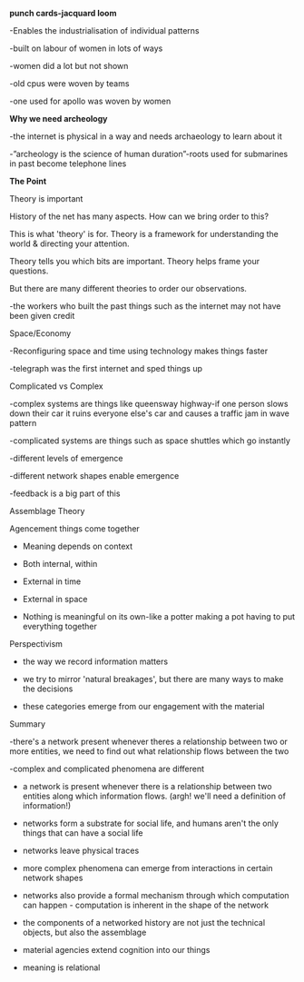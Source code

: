


  

**punch cards-jacquard loom**

-Enables the industrialisation of individual patterns

-built on labour of women in lots of ways

-women did a lot but not shown

  

-old cpus were woven by teams

-one used for apollo was woven by women

  
  

**Why we need archeology**

-the internet is physical in a way and needs archaeology to learn about it

  

-”archeology is the science of human duration”-roots used for submarines in past become telephone lines

  

**The Point**

Theory is important

  

History of the net has many aspects. How can we bring order to this?

  

This is what 'theory' is for. Theory is a framework for understanding the world & directing your attention.

  

Theory tells you which bits are important. Theory helps frame your questions.

  

But there are many different theories to order our observations.

  
  
  
  

-the workers who built the past things such as the internet may not have been given credit

  

Space/Economy

-Reconfiguring space and time using technology makes things faster

-telegraph was the first internet and sped things up

  
  
  

Complicated vs Complex

-complex systems are things like queensway highway-if one person slows down their car it ruins everyone else's car and causes a traffic jam in wave pattern

-complicated systems are things such as space shuttles which go instantly

  

-different levels of emergence

-different network shapes enable emergence

-feedback is a big part of this

  

Assemblage Theory

Agencement things come together

-   Meaning depends on context
    

-   Both internal, within
    
-   External in time
    
-   External in space
    
-   Nothing is meaningful on its own-like a potter making a pot having to put everything together
    

Perspectivism

-   the way we record information matters
    
-   we try to mirror 'natural breakages', but there are many ways to make the decisions
    
-   these categories emerge from our engagement with the material
    

  
  

Summary

-there's a network present whenever theres a relationship between two or more entities, we need to find out what relationship flows between the two

-complex and complicated phenomena are different

-   a network is present whenever there is a relationship between two entities along which information flows. (argh! we'll need a definition of information!)
    
-   networks form a substrate for social life, and humans aren't the only things that can have a social life
    
-   networks leave physical traces
    
-   more complex phenomena can emerge from interactions in certain network shapes
    
-   networks also provide a formal mechanism through which computation can happen - computation is inherent in the shape of the network
    
-   the components of a networked history are not just the technical objects, but also the assemblage
    
-   material agencies extend cognition into our things
    
-   meaning is relational
    


